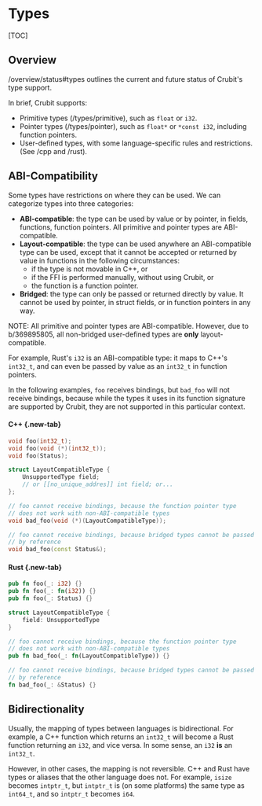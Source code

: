 # Types

[TOC]

## Overview

<internal link>/overview/status#types outlines the current and future status of
Crubit's type support.

In brief, Crubit supports:

*   Primitive types (<internal link>/types/primitive), such as `float` or `i32`.
*   Pointer types (<internal link>/types/pointer), such as `float*` or `*const i32`,
    including function pointers.
*   User-defined types, with some language-specific rules and restrictions. (See
    <internal link>/cpp and <internal link>/rust).

## ABI-Compatibility

Some types have restrictions on where they can be used. We can categorize types
into three categories:

*   **ABI-compatible**: the type can be used by value or by pointer, in fields,
    functions, function pointers. All primitive and pointer types are
    ABI-compatible.
*   **Layout-compatible**: the type can be used anywhere an ABI-compatible type
    can be used, except that it cannot be accepted or returned by value in
    functions in the following circumstances:
    *   if the type is not movable in C++, or
    *   if the FFI is performed manually, without using Crubit, or
    *   the function is a function pointer.
*   **Bridged**: the type can only be passed or returned directly by value. It
    cannot be used by pointer, in struct fields, or in function pointers in any
    way.

NOTE: All primitive and pointer types are ABI-compatible. However, due to
b/369895805, all non-bridged user-defined types are **only** layout-compatible.

For example, Rust's `i32` is an ABI-compatible type: it maps to C++'s `int32_t`,
and can even be passed by value as an `int32_t` in function pointers.

In the following examples, `foo` receives bindings, but `bad_foo` will not
receive bindings, because while the types it uses in its function signature are
supported by Crubit, they are not supported in this particular context.

<section class="tabs" markdown=1>

#### C++ {.new-tab}

```c++ {.good}
void foo(int32_t);
void foo(void (*)(int32_t));
void foo(Status);
```

```c++ {.bad}
struct LayoutCompatibleType {
    UnsupportedType field;
    // or [[no_unique_addres]] int field; or...
};

// foo cannot receive bindings, because the function pointer type
// does not work with non-ABI-compatible types
void bad_foo(void (*)(LayoutCompatibleType));
```

```cpp {.bad}
// foo cannot receive bindings, because bridged types cannot be passed
// by reference
void bad_foo(const Status&);
```

#### Rust {.new-tab}

```rust {.good}
pub fn foo(_: i32) {}
pub fn foo(_: fn(i32)) {}
pub fn foo(_: Status) {}
```

```rust {.bad}
struct LayoutCompatibleType {
    field: UnsupportedType
}

// foo cannot receive bindings, because the function pointer type
// does not work with non-ABI-compatible types
pub fn bad_foo(_: fn(LayoutCompatibleType)) {}
```

```rust {.bad}
// foo cannot receive bindings, because bridged types cannot be passed
// by reference
fn bad_foo(_: &Status) {}
```

</section>

## Bidirectionality

Usually, the mapping of types between languages is bidirectional. For example, a
C++ function which returns an `int32_t` will become a Rust function returning an
`i32`, and vice versa. In some sense, an `i32` **is** an `int32_t`.

However, in other cases, the mapping is not reversible. C++ and Rust have types
or aliases that the other language does not. For example, `isize` becomes
`intptr_t`, but `intptr_t` is (on some platforms) the same type as `int64_t`,
and so `intptr_t` becomes `i64`.
